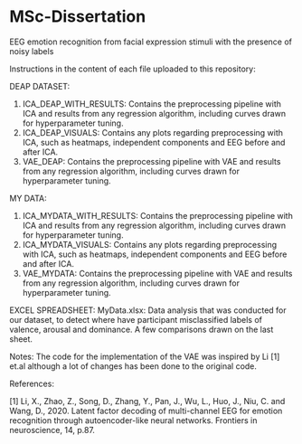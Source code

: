 # MSc-Dissertation
EEG emotion recognition from facial expression stimuli with the presence of noisy labels

Instructions in the content of each file uploaded to this repository:

DEAP DATASET:

1) ICA_DEAP_WITH_RESULTS: Contains the preprocessing pipeline with ICA and results from any regression algorithm, including curves drawn for hyperparameter tuning.
2) ICA_DEAP_VISUALS: Contains any plots regarding preprocessing with ICA, such as heatmaps, independent components and EEG before and after ICA.
3) VAE_DEAP: Contains the preprocessing pipeline with VAE and results from any regression algorithm, including curves drawn for hyperparameter tuning.

MY DATA:

1) ICA_MYDATA_WITH_RESULTS: Contains the preprocessing pipeline with ICA and results from any regression algorithm, including curves drawn for hyperparameter tuning.
2) ICA_MYDATA_VISUALS: Contains any plots regarding preprocessing with ICA, such as heatmaps, independent components and EEG before and after ICA.
3) VAE_MYDATA: Contains the preprocessing pipeline with VAE and results from any regression algorithm, including curves drawn for hyperparameter tuning.


EXCEL SPREADSHEET:
MyData.xlsx: Data analysis that was conducted for our dataset, to detect where have participant misclassified labels of valence, arousal and dominance. A few comparisons drawn on the last sheet.

Notes:
The code for the implementation of the VAE was inspired by Li [1] et.al although a lot of changes has been done to the original code.


References:

[1] Li, X., Zhao, Z., Song, D., Zhang, Y., Pan, J., Wu, L., Huo, J., Niu, C. and Wang, D., 2020. Latent factor decoding of multi-channel EEG for emotion recognition through autoencoder-like neural networks. Frontiers in neuroscience, 14, p.87.
